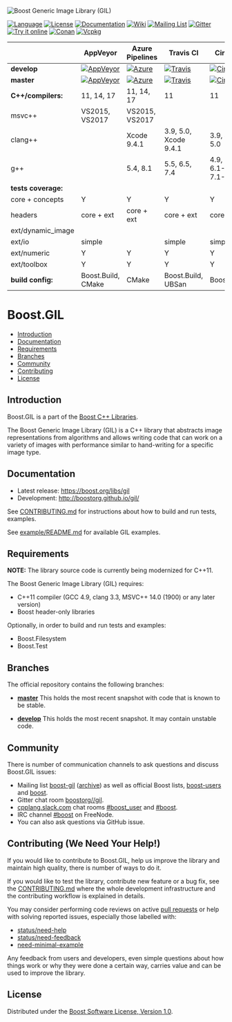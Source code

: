![Boost Generic Image Library (GIL)](https://raw.githubusercontent.com/boostorg/gil/develop/doc/_static/gil.png)

[![Language](https://img.shields.io/badge/C%2B%2B-11-blue.svg)](https://en.wikipedia.org/wiki/C%2B%2B#Standardization)
[![License](https://img.shields.io/badge/license-BSL-blue.svg)](https://opensource.org/licenses/BSL-1.0)
[![Documentation](https://img.shields.io/badge/gil-documentation-blue.svg)](http://boostorg.github.com/gil/)
[![Wiki](https://img.shields.io/badge/gil-wiki-blue.svg)](https://github.com/boostorg/gil/wiki)
[![Mailing List](https://img.shields.io/badge/gil-mailing%20list-4eb899.svg)](https://lists.boost.org/mailman/listinfo.cgi/boost-gil)
[![Gitter](https://img.shields.io/badge/gil-chat%20on%20gitter-4eb899.svg)](https://gitter.im/boostorg/gil)
[![Try it online](https://img.shields.io/badge/on-wandbox-blue.svg)](https://wandbox.org/permlink/isNgnMuqWcqTqzy7)
[![Conan](https://img.shields.io/badge/on-conan-blue.svg)](https://bintray.com/bincrafters/public-conan/boost_gil%3Abincrafters)
[![Vcpkg](https://img.shields.io/badge/on-vcpkg-blue.svg)](https://github.com/Microsoft/vcpkg/tree/master/ports/boost-gil)

   <br />  | AppVeyor        | Azure Pipelines | Travis CI       | CircleCI        | Regression
-----------|-----------------|-----------------|-----------------|-----------------|------------
**develop**| [![AppVeyor](https://ci.appveyor.com/api/projects/status/w4k19d8io2af168h/branch/develop?svg=true)](https://ci.appveyor.com/project/stefanseefeld/gil/branch/develop) | [![Azure](https://dev.azure.com/boostorg/gil/_apis/build/status/boostorg.gil?branchName=develop)](https://dev.azure.com/boostorg/gil/_build/latest?definitionId=4?branchName=develop) | [![Travis](https://travis-ci.org/boostorg/gil.svg?branch=develop)](https://travis-ci.org/boostorg/gil) | [![CircleCI](https://circleci.com/gh/boostorg/gil/tree/develop.svg?style=shield)](https://circleci.com/gh/boostorg/workflows/gil/tree/develop) | [![gil](https://img.shields.io/badge/gil-develop-blue.svg)](http://www.boost.org/development/tests/develop/developer/gil.html)
**master** | [![AppVeyor](https://ci.appveyor.com/api/projects/status/w4k19d8io2af168h?svg=true)](https://ci.appveyor.com/project/stefanseefeld/gil/branch/master) | [![Azure](https://dev.azure.com/boostorg/gil/_apis/build/status/boostorg.gil?branchName=master)](https://dev.azure.com/boostorg/gil/_build/latest?definitionId=4?branchName=master) | [![Travis](https://travis-ci.org/boostorg/gil.svg?branch=master)](https://travis-ci.org/boostorg/gil) | [![CircleCI](https://circleci.com/gh/boostorg/gil/tree/master.svg?style=shield)](https://circleci.com/gh/boostorg/workflows/gil/tree/master) | [![gil](https://img.shields.io/badge/gil-master-blue.svg)](http://www.boost.org/development/tests/master/developer/gil.html)
 **C++/compilers:** | 11, 14, 17 | 11, 14, 17 | 11 | 11 |
 msvc++    | VS2015, VS2017 | VS2015, VS2017 |   |   |
 clang++   |   | Xcode 9.4.1 | 3.9, 5.0, Xcode 9.4.1 | 3.9, 4.0, 5.0 |
 g++       |   | 5.4, 8.1 | 5.5, 6.5, 7.4 | 4.9, 5.1-5, 6.1-4, 7.1-3, 8.2 |
 **tests coverage:** |
core + concepts | Y | Y | Y | Y |
headers    | core + ext | core + ext | core + ext | core + ext |
ext/dynamic_image |   |   |   |   |
ext/io     | simple |  | simple | simple |
ext/numeric| Y | Y | Y | Y |
ext/toolbox| Y | Y | Y | Y |
 **build config:** | Boost.Build, CMake | CMake | Boost.Build, UBSan | Boost.Build |

# Boost.GIL

- [Introduction](#introduction)
- [Documentation](#documentation)
- [Requirements](#requirements)
- [Branches](#branches)
- [Community](#community)
- [Contributing](#contributing-we-need-your-help)
- [License](#license)

## Introduction

Boost.GIL is a part of the [Boost C++ Libraries](http://github.com/boostorg).

The Boost Generic Image Library (GIL) is a C++ library that abstracts image
representations from algorithms and allows writing code that can work on a
variety of images with performance similar to hand-writing for a specific image type.

## Documentation

- Latest release: https://boost.org/libs/gil
- Development: http://boostorg.github.io/gil/

See [CONTRIBUTING.md](CONTRIBUTING.md) for instructions about how to build and
run tests, examples.

See [example/README.md](example/README.md) for available GIL examples.

## Requirements

**NOTE:** The library source code is currently being modernized for C++11.

The Boost Generic Image Library (GIL) requires:

- C++11 compiler (GCC 4.9, clang 3.3, MSVC++ 14.0 (1900) or any later version)
- Boost header-only libraries

Optionally, in order to build and run tests and examples:

- Boost.Filesystem
- Boost.Test

## Branches

The official repository contains the following branches:

* [**master**](https://github.com/boostorg/gil/tree/master) This
  holds the most recent snapshot with code that is known to be stable.

* [**develop**](https://github.com/boostorg/gil/tree/develop) This
  holds the most recent snapshot. It may contain unstable code.

## Community

There is number of communication channels to ask questions and discuss Boost.GIL issues:

- Mailing list [boost-gil](https://lists.boost.org/mailman/listinfo.cgi/boost-gil) ([archive](https://lists.boost.org/boost-gil/)) as well as official Boost lists, [boost-users](https://lists.boost.org/mailman/listinfo.cgi/boost-users) and
[boost](https://lists.boost.org/mailman/listinfo.cgi/boost).
- Gitter chat room [boostorg//gil](https://gitter.im/boostorg/gil).
- [cpplang.slack.com](https://cpplang.slack.com) chat rooms [#boost_user](https://cpplang.slack.com/messages/CEWTCFDN0/) and [#boost](https://cpplang.slack.com/messages/C27KZLB0X/).
- IRC channel [#boost](irc://chat.freenode.net/#osgeo-geos) on FreeNode.
- You can also ask questions via GitHub issue.

## Contributing (We Need Your Help!)

If you would like to contribute to Boost.GIL, help us improve the library
and maintain high quality, there is number of ways to do it.

If you would like to test the library, contribute new feature or a bug fix,
see the [CONTRIBUTING.md](CONTRIBUTING.md) where the whole development
infrastructure and the contributing workflow is explained in details.

You may consider performing code reviews on active
[pull requests](https://github.com/boostorg/gil/pulls) or help
with solving reported issues, especially those labelled with:

- [status/need-help](https://github.com/boostorg/gil/labels/status%2Fneed-help)
- [status/need-feedback](https://github.com/boostorg/gil/labels/status%2Fneed-feedback)
- [need-minimal-example ](https://github.com/boostorg/gil/labels/status%2Fneed-minimal-example)

Any feedback from users and developers, even simple questions about how things work
or why they were done a certain way, carries value and can be used to improve the library.

## License

Distributed under the [Boost Software License, Version 1.0](http://www.boost.org/LICENSE_1_0.txt).
